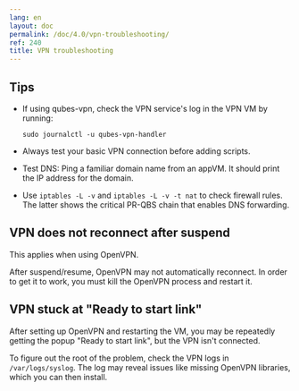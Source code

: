```yaml
---
lang: en
layout: doc
permalink: /doc/4.0/vpn-troubleshooting/
ref: 240
title: VPN troubleshooting
---
```


## Tips

* If using qubes-vpn, check the VPN service's log in the VPN VM by running:

    ~~~
    sudo journalctl -u qubes-vpn-handler
    ~~~

* Always test your basic VPN connection before adding scripts.

* Test DNS: Ping a familiar domain name from an appVM. It should print the IP address for the domain.

* Use `iptables -L -v` and `iptables -L -v -t nat` to check firewall rules. The latter shows the critical PR-QBS chain that enables DNS forwarding.

## VPN does not reconnect after suspend

This applies when using OpenVPN.

After suspend/resume, OpenVPN may not automatically reconnect. In order to get it to work, you must kill the OpenVPN process and restart it.

## VPN stuck at "Ready to start link"

After setting up OpenVPN and restarting the VM, you may be repeatedly getting the popup "Ready to start link", but the VPN isn't connected.

To figure out the root of the problem, check the VPN logs in `/var/logs/syslog`. The log may reveal issues like missing OpenVPN libraries, which you can then install.
